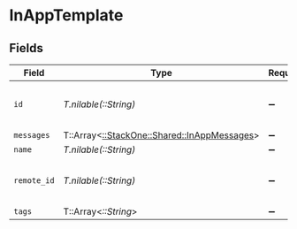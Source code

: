# InAppTemplate


## Fields

| Field                                                                               | Type                                                                                | Required                                                                            | Description                                                                         | Example                                                                             |
| ----------------------------------------------------------------------------------- | ----------------------------------------------------------------------------------- | ----------------------------------------------------------------------------------- | ----------------------------------------------------------------------------------- | ----------------------------------------------------------------------------------- |
| `id`                                                                                | *T.nilable(::String)*                                                               | :heavy_minus_sign:                                                                  | Unique identifier                                                                   | 8187e5da-dc77-475e-9949-af0f1fa4e4e3                                                |
| `messages`                                                                          | T::Array<[::StackOne::Shared::InAppMessages](../../models/shared/inappmessages.md)> | :heavy_minus_sign:                                                                  | N/A                                                                                 |                                                                                     |
| `name`                                                                              | *T.nilable(::String)*                                                               | :heavy_minus_sign:                                                                  | N/A                                                                                 |                                                                                     |
| `remote_id`                                                                         | *T.nilable(::String)*                                                               | :heavy_minus_sign:                                                                  | Provider's unique identifier                                                        | 8187e5da-dc77-475e-9949-af0f1fa4e4e3                                                |
| `tags`                                                                              | T::Array<*::String*>                                                                | :heavy_minus_sign:                                                                  | N/A                                                                                 |                                                                                     |
